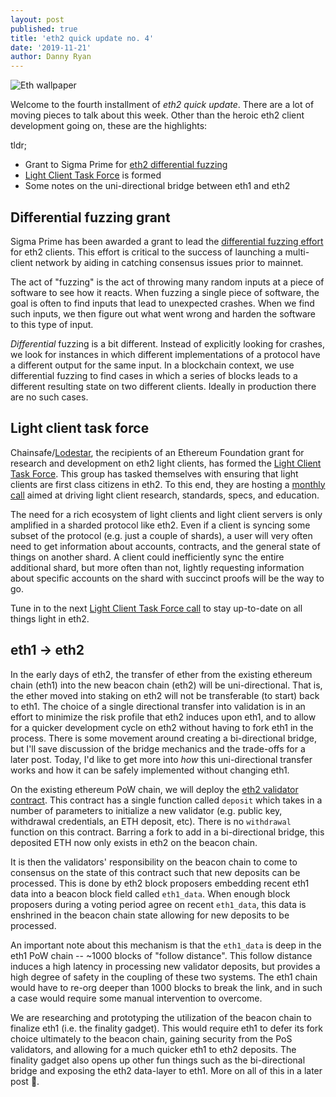 ```yaml
---
layout: post
published: true
title: 'eth2 quick update no. 4'
date: '2019-11-21'
author: Danny Ryan
---
```


![Eth wallpaper](https://blog.ethereum.org/img/2019/10/kumiko_background.jpeg)

Welcome to the fourth installment of _eth2 quick update_. There are a lot of moving pieces to talk about this week. Other than the heroic eth2 client development going on, these are the highlights:

tldr;

* Grant to Sigma Prime for [eth2 differential fuzzing](https://github.com/sigp/beacon-fuzz/)
* [Light Client Task Force](https://medium.com/chainsafe-systems/ethereum-light-client-task-force-go-99485011b095) is formed
* Some notes on the uni-directional bridge between eth1 and eth2

## Differential fuzzing grant

Sigma Prime has been awarded a grant to lead the [differential fuzzing effort](https://github.com/sigp/beacon-fuzz/) for eth2 clients. This effort is critical to the success of launching a multi-client network by aiding in catching consensus issues prior to mainnet.

The act of "fuzzing" is the act of throwing many random inputs at a piece of software to see how it reacts. When fuzzing a single piece of software, the goal is often to find inputs that lead to unexpected crashes. When we find such inputs, we then figure out what went wrong and harden the software to this type of input. 

_Differential_ fuzzing is a bit different. Instead of explicitly looking for crashes, we look for instances in which different implementations of a protocol have a different output for the same input. In a blockchain context, we use differential fuzzing to find cases in which a series of blocks leads to a different resulting state on two different clients. Ideally in production there are no such cases.

## Light client task force

Chainsafe/[Lodestar](https://github.com/ChainSafe/lodestar), the recipients of an Ethereum Foundation grant for research and development on eth2 light clients, has formed the [Light Client Task Force](https://medium.com/chainsafe-systems/ethereum-light-client-task-force-go-99485011b095). This group has tasked themselves with ensuring that light clients are first class citizens in eth2. To this end, they are hosting a [monthly call](https://github.com/ChainSafe/lodestar/issues/555) aimed at driving light client research, standards, specs, and education.

The need for a rich ecosystem of light clients and light client servers is only amplified in a sharded protocol like eth2. Even if a client is syncing some subset of the protocol (e.g. just a couple of shards), a user will very often need to get information about accounts, contracts, and the general state of things on another shard. A client could inefficiently sync the entire additional shard, but more often than not, lightly requesting information about specific accounts on the shard with succinct proofs will be the way to go.

Tune in to the next [Light Client Task Force call](https://github.com/ChainSafe/lodestar/issues/555) to stay up-to-date on all things light in eth2.

## eth1 -> eth2

In the early days of eth2, the transfer of ether from the existing ethereum chain (eth1) into the new beacon chain (eth2) will be uni-directional. That is, the ether moved into staking on eth2 will not be transferable (to start) back to eth1. The choice of a single directional transfer into validation is in an effort to minimize the risk profile that eth2 induces upon eth1, and to allow for a quicker development cycle on eth2 without having to fork eth1 in the process. There is some movement around creating a bi-directional bridge, but I'll save discussion of the bridge mechanics and the trade-offs for a later post. Today, I'd like to get more into _how_ this uni-directional transfer works and how it can be safely implemented without changing eth1.

On the existing ethereum PoW chain, we will deploy the [eth2 validator contract](https://github.com/ethereum/eth2.0-specs/blob/master/deposit_contract/contracts/validator_registration.v.py). This contract has a single function called `deposit` which takes in a number of parameters to initialize a new validator (e.g. public key, withdrawal credentials, an ETH deposit, etc). There is no `withdrawal` function on this contract. Barring a fork to add in a bi-directional bridge, this deposited ETH now only exists in eth2 on the beacon chain.

It is then the validators' responsibility on the beacon chain to come to consensus on the state of this contract such that new deposits can be processed. This is done by eth2 block proposers embedding recent eth1 data into a beacon block field called `eth1_data`. When enough block proposers during a voting period agree on recent `eth1_data`, this data is enshrined in the beacon chain state allowing for new deposits to be processed.

An important note about this mechanism is that the `eth1_data` is deep in the eth1 PoW chain -- ~1000 blocks of "follow distance". This follow distance induces a high latency in processing new validator deposits, but provides a high degree of safety in the coupling of these two systems. The eth1 chain would have to re-org deeper than 1000 blocks to break the link, and in such a case would require some manual intervention to overcome.

We are researching and prototyping the utilization of the beacon chain to finalize eth1 (i.e. the finality gadget). This would require eth1 to defer its fork choice ultimately to the beacon chain, gaining security from the PoS validators, and allowing for a much quicker eth1 to eth2 deposits. The finality gadget also opens up other fun things such as the bi-directional bridge and exposing the eth2 data-layer to eth1. More on all of this in a later post :rocket:.

